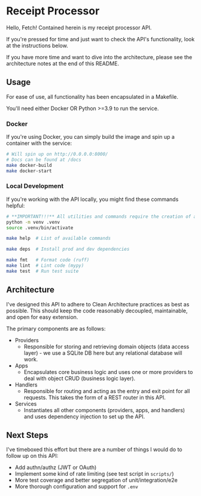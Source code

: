 # Receipt Processor 

Hello, Fetch! Contained herein is my receipt processor API.

If you're pressed for time and just want to check the API's functionality, look at the instructions below.

If you have more time and want to dive into the architecture, please see the architecture notes at the end of this README. 

## Usage

For ease of use, all functionality has been encapsulated in a Makefile.

You'll need either Docker OR Python >=3.9 to run the service. 

### Docker

If you're using Docker, you can simply build the image and spin up a container with the service:
```bash
# Will spin up on http://0.0.0.0:8000/
# Docs can be found at /docs
make docker-build
make docker-start
```

### Local Development

If you're working with the API locally, you might find these commands helpful:
```bash
# **IMPORTANT!!!** All utilities and commands require the creation of a virtual environment:
python -m venv .venv  
source .venv/bin/activate

make help  # List of available commands

make deps  # Install prod and dev dependencies

make fmt   # Format code (ruff)
make lint  # Lint code (mypy)
make test  # Run test suite
```

## Architecture

I've designed this API to adhere to Clean Architecture practices as best as possible. This should keep the code reasonably decoupled, maintainable, and open for easy extension.

The primary components are as follows:
- Providers
    - Responsible for storing and retrieving domain objects (data access layer) - we use a SQLite DB here but any relational database will work.
- Apps
    - Encapsulates core business logic and uses one or more providers to deal with object CRUD (business logic layer).
- Handlers
    - Responsible for routing and acting as the entry and exit point for all requests. This takes the form of a REST router in this API.
- Services
    - Instantiates all other components (providers, apps, and handlers) and uses dependency injection to set up the API. 

## Next Steps 

I've timeboxed this effort but there are a number of things I would do to follow up on this API:
- Add authn/authz (JWT or OAuth)
- Implement some kind of rate limiting (see test script in `scripts/`)
- More test coverage and better segregation of unit/integration/e2e
- More thorough configuration and support for `.env`
